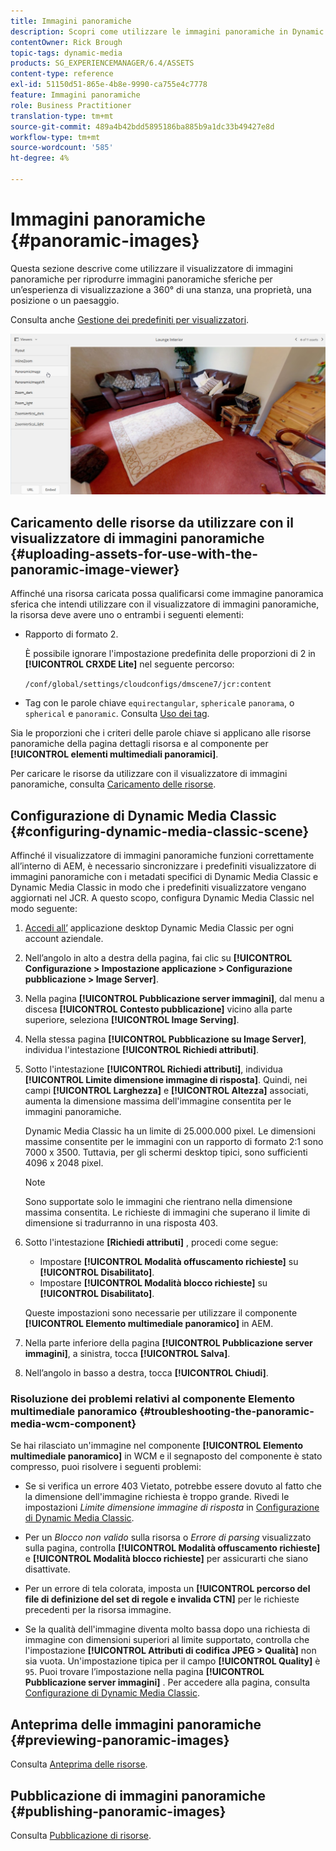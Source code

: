 ```yaml
---
title: Immagini panoramiche
description: Scopri come utilizzare le immagini panoramiche in Dynamic Media.
contentOwner: Rick Brough
topic-tags: dynamic-media
products: SG_EXPERIENCEMANAGER/6.4/ASSETS
content-type: reference
exl-id: 51150d51-865e-4b8e-9990-ca755e4c7778
feature: Immagini panoramiche
role: Business Practitioner
translation-type: tm+mt
source-git-commit: 489a4b42bdd5895186ba885b9a1dc33b49427e8d
workflow-type: tm+mt
source-wordcount: '585'
ht-degree: 4%

---
```


# Immagini panoramiche {#panoramic-images}

Questa sezione descrive come utilizzare il visualizzatore di immagini panoramiche per riprodurre immagini panoramiche sferiche per un’esperienza di visualizzazione a 360° di una stanza, una proprietà, una posizione o un paesaggio.

Consulta anche [Gestione dei predefiniti per visualizzatori](managing-viewer-presets.md).

![panoramico-immagine2](assets/panoramic-image2.png)

## Caricamento delle risorse da utilizzare con il visualizzatore di immagini panoramiche {#uploading-assets-for-use-with-the-panoramic-image-viewer}

Affinché una risorsa caricata possa qualificarsi come immagine panoramica sferica che intendi utilizzare con il visualizzatore di immagini panoramiche, la risorsa deve avere uno o entrambi i seguenti elementi:

* Rapporto di formato 2.

   È possibile ignorare l&#39;impostazione predefinita delle proporzioni di 2 in **[!UICONTROL CRXDE Lite]** nel seguente percorso:

   `/conf/global/settings/cloudconfigs/dmscene7/jcr:content`

* Tag con le parole chiave `equirectangular`, `spherical`e `panorama`, o `spherical` e `panoramic`. Consulta [Uso dei tag](/help/sites-authoring/tags.md).

Sia le proporzioni che i criteri delle parole chiave si applicano alle risorse panoramiche della pagina dettagli risorsa e al componente per **[!UICONTROL elementi multimediali panoramici]**.

Per caricare le risorse da utilizzare con il visualizzatore di immagini panoramiche, consulta [Caricamento delle risorse](managing-assets-touch-ui.md#uploading-assets).

## Configurazione di Dynamic Media Classic {#configuring-dynamic-media-classic-scene}

Affinché il visualizzatore di immagini panoramiche funzioni correttamente all’interno di AEM, è necessario sincronizzare i predefiniti visualizzatore di immagini panoramiche con i metadati specifici di Dynamic Media Classic e Dynamic Media Classic in modo che i predefiniti visualizzatore vengano aggiornati nel JCR. A questo scopo, configura Dynamic Media Classic nel modo seguente:

1. [Accedi all’](https://experienceleague.adobe.com/docs/dynamic-media-classic/using/intro/dynamic-media-classic-desktop-app.html?lang=en#system-requirements-dmc-app) applicazione desktop Dynamic Media Classic per ogni account aziendale.

1. Nell’angolo in alto a destra della pagina, fai clic su **[!UICONTROL Configurazione > Impostazione applicazione > Configurazione pubblicazione > Image Server]**.
1. Nella pagina **[!UICONTROL Pubblicazione server immagini]**, dal menu a discesa **[!UICONTROL Contesto pubblicazione]** vicino alla parte superiore, seleziona **[!UICONTROL Image Serving]**.

1. Nella stessa pagina **[!UICONTROL Pubblicazione su Image Server]**, individua l&#39;intestazione **[!UICONTROL Richiedi attributi]**.
1. Sotto l&#39;intestazione **[!UICONTROL Richiedi attributi]**, individua **[!UICONTROL Limite dimensione immagine di risposta]**. Quindi, nei campi **[!UICONTROL Larghezza]** e **[!UICONTROL Altezza]** associati, aumenta la dimensione massima dell&#39;immagine consentita per le immagini panoramiche.

   Dynamic Media Classic ha un limite di 25.000.000 pixel. Le dimensioni massime consentite per le immagini con un rapporto di formato 2:1 sono 7000 x 3500. Tuttavia, per gli schermi desktop tipici, sono sufficienti 4096 x 2048 pixel.

   >[!NOTE]
   >
   >Sono supportate solo le immagini che rientrano nella dimensione massima consentita. Le richieste di immagini che superano il limite di dimensione si tradurranno in una risposta 403.

1. Sotto l&#39;intestazione **[Richiedi attributi]** , procedi come segue:

   * Impostare **[!UICONTROL Modalità offuscamento richieste]** su **[!UICONTROL Disabilitato]**.
   * Impostare **[!UICONTROL Modalità blocco richieste]** su **[!UICONTROL Disabilitato]**.

   Queste impostazioni sono necessarie per utilizzare il componente **[!UICONTROL Elemento multimediale panoramico]** in AEM.

1. Nella parte inferiore della pagina **[!UICONTROL Pubblicazione server immagini]**, a sinistra, tocca **[!UICONTROL Salva]**.

1. Nell’angolo in basso a destra, tocca **[!UICONTROL Chiudi]**.

### Risoluzione dei problemi relativi al componente Elemento multimediale panoramico {#troubleshooting-the-panoramic-media-wcm-component}

Se hai rilasciato un&#39;immagine nel componente **[!UICONTROL Elemento multimediale panoramico]** in WCM e il segnaposto del componente è stato compresso, puoi risolvere i seguenti problemi:

* Se si verifica un errore 403 Vietato, potrebbe essere dovuto al fatto che la dimensione dell&#39;immagine richiesta è troppo grande. Rivedi le impostazioni *Limite dimensione immagine di risposta* in [Configurazione di Dynamic Media Classic](#configuring-dynamic-media-classic-scene).

* Per un *Blocco non valido* sulla risorsa o *Errore di parsing* visualizzato sulla pagina, controlla **[!UICONTROL Modalità offuscamento richieste]** e **[!UICONTROL Modalità blocco richieste]** per assicurarti che siano disattivate.
* Per un errore di tela colorata, imposta un **[!UICONTROL percorso del file di definizione del set di regole e invalida CTN]** per le richieste precedenti per la risorsa immagine.
* Se la qualità dell&#39;immagine diventa molto bassa dopo una richiesta di immagine con dimensioni superiori al limite supportato, controlla che l&#39;impostazione **[!UICONTROL Attributi di codifica JPEG > Qualità]** non sia vuota. Un&#39;impostazione tipica per il campo **[!UICONTROL Quality]** è `95`. Puoi trovare l’impostazione nella pagina **[!UICONTROL Pubblicazione server immagini]** . Per accedere alla pagina, consulta [Configurazione di Dynamic Media Classic](#configuring-dynamic-media-classic-scene).

## Anteprima delle immagini panoramiche {#previewing-panoramic-images}

Consulta [Anteprima delle risorse](previewing-assets.md).

## Pubblicazione di immagini panoramiche {#publishing-panoramic-images}

Consulta [Pubblicazione di risorse](publishing-dynamicmedia-assets.md).
